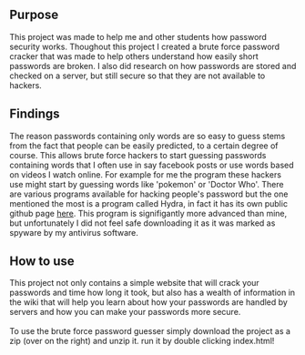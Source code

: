 <h2>Purpose</h2>
This project was made to help me and other students how password security works. Thoughout this project I created a brute force password cracker that was made to help others understand how easily short passwords are broken. I also did research on how passwords are stored and checked on a server, but still secure so that they are not available to hackers.

<h2>Findings</h2>
The reason passwords containing only words are so easy to guess stems from the fact that people can be easily predicted, to a certain degree of course. This allows brute force hackers to start guessing passwords containing words that I often use in say facebook posts or use words based on videos I watch online. For example for me the program these hackers use might start by guessing words like 'pokemon' or 'Doctor Who'. There are various programs available for hacking people's password but the one mentioned the most is a program called Hydra, in fact it has its own public github page <a href="https://github.com/vanhauser-thc/thc-hydra">here</a>. This program is signifigantly more advanced than mine, but unfortunately I did not feel safe downloading it as it was marked as spyware by my antivirus software.

<h2>How to use</h2>
This project not only contains a simple website that will crack your passwords and time how long it took, but also has a wealth of information in the wiki that will help you learn about how your passwords are handled by servers and how you can make your passwords more secure.
<br><br>
To use the brute force password guesser simply download the project as a zip (over on the right) and unzip it. run it by double clicking index.html!
